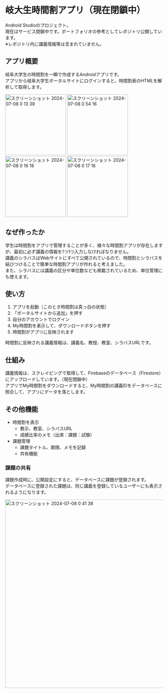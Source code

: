 # 岐大生時間割アプリ（現在閉鎖中）

Android Studioのプロジェクト。<br>
現在はサービス閉鎖中です。ポートフォリオの参考としてレポジトリ公開しています。<br>
※レポジトリ内に講義情報等は含まれていません。

## アプリ概要
岐阜大学生の時間割を一瞬で作成するAndroidアプリです。<br>
アプリから岐阜大学生ポータルサイトにログインすると、時間割表のHTMLを解析して取得します。

<img width="194" alt="スクリーンショット 2024-07-08 0 13 39" src="https://github.com/oor30/Timetable/assets/66106684/a71fa09e-ae75-43f3-b9f9-fcabdd72e8b3">
<img width="194" alt="スクリーンショット 2024-07-08 0 54 16" src="https://github.com/oor30/Timetable/assets/66106684/87137d20-c068-43cd-a91b-1e767a784746">
<img width="194" alt="スクリーンショット 2024-07-08 0 16 18" src="https://github.com/oor30/Timetable/assets/66106684/85d0f167-f282-485f-ba62-8108df033266">
<img width="194" alt="スクリーンショット 2024-07-08 0 17 16" src="https://github.com/oor30/Timetable/assets/66106684/0507c279-6280-4d53-b6d3-eb9d9925c38d">


## なぜ作ったか
学生は時間割をアプリで管理することが多く、様々な時間割アプリが存在しますが、最初に必ず講義の情報を1つ1つ入力しなければなりません。<br>
講義のシラバスはWebサイトにすべて公開されているので、時間割とシラバスを結びつけることで簡単な時間割アプリが作れると考えました。<br>
また、シラバスには講義の区分や単位数なども掲載されているため、単位管理にも使えます。

## 使い方

1. アプリを起動（このとき時間割は真っ白の状態）
2. 「ポータルサイトから追加」を押す
3. 自分のアカウントでログイン
4. My時間割を表示して、ダウンロードボタンを押す
5. 時間割がアプリに反映されます

時間割に反映される講義情報は、講義名、教授、教室、シラバスURLです。

## 仕組み

講義情報は、スクレイピングで取得して、Firebaseのデータベース（Firestore）にアップロードしています。（現在閉鎖中）<br>
アプリでMy時間割をダウンロードすると、My時間割の講義IDをデータベースに照合して、アプリにデータを落とします。

## その他機能

- 時間割を表示
  - 教示、教室、シラバスURL
  - 成績比率のメモ（出席：課題：試験）
- 課題管理
  - 課題タイトル、期限、メモを記録
  - 共有機能

### 課題の共有

課題作成時に、公開設定にすると、データベースに課題が登録されます。<br>
データベースに登録された課題は、同じ講義を登録しているユーザーにも表示されるようになります。

<img width="601" alt="スクリーンショット 2024-07-08 0 41 38" src="https://github.com/oor30/Timetable/assets/66106684/f5911ba7-6a51-46fb-963a-4d93f425efdb">
